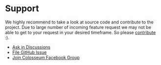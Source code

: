 # Support

We highly recommend to take a look at source code and contribute to the project. Due to large number of incoming feature request we may not be able to get to your request in your desired timeframe. So please [contribute](CONTRIBUTING.md) :).

* [Ask in Discussions](https://github.com/CodexLabsLLC/Colosseum/discussions) 
* [File GitHub Issue](https://github.com/CodexLabsLLC/Colosseum/issues)
* [Join Colosseum Facebook Group](https://www.facebook.com/groups/1225832467530667/) 

